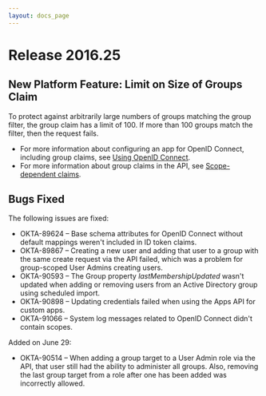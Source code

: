 ```yaml
---
layout: docs_page
---
```


# Release 2016.25

## New Platform Feature: Limit on Size of Groups Claim
    
To protect against arbitrarily large numbers of groups matching the group filter, the group claim has a limit of 100. 
If more than 100 groups match the filter, then the request fails.

* For more information about configuring an app for OpenID Connect, including group claims, see [Using OpenID Connect](). 
* For more information about group claims in the API, see [Scope-dependent claims](/standards/OIDC/index.html#scope-dependent-claims-not-always-returned).

## Bugs Fixed

The following issues are fixed:

* OKTA-89624 – Base schema attributes for OpenID Connect without default mappings weren't included in ID token claims.
* OKTA-89867 – Creating a new user and adding that user to a group with the same create request via the API failed, which was a problem for group-scoped User Admins creating users.
* OKTA-90593 – The Group property <em>lastMembershipUpdated</em> wasn't updated when adding or removing users from an Active Directory group using scheduled import.
* OKTA-90898 – Updating credentials failed when using the Apps API for custom apps.
* OKTA-91066 – System log messages related to OpenID Connect didn't contain scopes.

Added on June 29: 

* OKTA-90514 – When adding a group target to a User Admin role via the API, that user still had the ability to administer all groups. Also, removing the last group target from a role after one has been added was incorrectly allowed.
